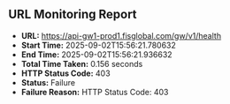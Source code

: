 ## URL Monitoring Report

- **URL:** https://api-gw1-prod1.fisglobal.com/gw/v1/health
- **Start Time:** 2025-09-02T15:56:21.780632
- **End Time:** 2025-09-02T15:56:21.936632
- **Total Time Taken:** 0.156 seconds
- **HTTP Status Code:** 403
- **Status:** Failure
- **Failure Reason:** HTTP Status Code: 403
